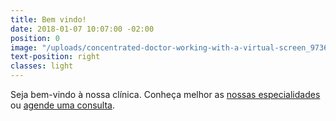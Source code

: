 ```yaml
---
title: Bem vindo!
date: 2018-01-07 10:07:00 -02:00
position: 0
image: "/uploads/concentrated-doctor-working-with-a-virtual-screen_973636.jpg"
text-position: right
classes: light
---
```


Seja bem-vindo à nossa clínica. Conheça melhor as
<a href="{{ site.baseurl }}/especialidades" data-text="nowrap">nossas especialidades</a> ou
<a href="#contato" data-text="nowrap">agende uma consulta</a>.